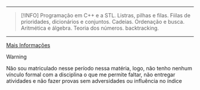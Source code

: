 
---
>[!INFO]
>Programação em C++ e a STL. Listras, pilhas e filas. Fiilas de prioridades,  dicionários e conjuntos. Cadeias. Ordenação e busca. Aritmética e álgebra. Teoria dos números. backtracking.

---
[Mais Informações](https://sigaa.ufrn.br/sigaa/public/curso/relatorio_curriculo.jsf)

>[!warning]
> Não sou matriculado nesse período nessa matéria, logo, não tenho nenhum vínculo formal com a disciplina o que me permite faltar, não entregar atividades e não fazer provas sem adversidades ou influência no índice